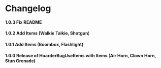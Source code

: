 # Changelog

#### 1.0.3 Fix README

#### 1.0.2 Add Items (Walkie Talkie, Shotgun)

#### 1.0.1 Add Items (Boombox, Flashlight)

#### 1.0.0 Release of HoarderBugUseItems with Items (Air Horn, Clown Horn, Stun Grenade)
